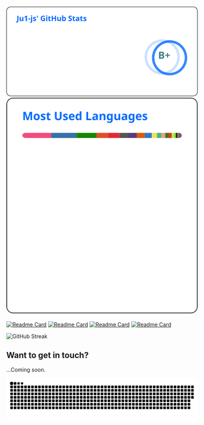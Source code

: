 ![Stats](assets/stats.svg)
![Top Languages](assets/top-langs.svg)

[![Readme Card](https://g-r-s.vercel.app/api/pin/?username=Ju1-js&repo=25th-hour-dynamic&show_icons=true&theme=transparent&border_radius=10&border_color=0A0F0B)](https://github.com/Ju1-js/25th-hour-dynamic)
[![Readme Card](https://g-r-s.vercel.app/api/pin/?username=Ju1-js&repo=Ju1-js.github.io&show_icons=true&theme=transparent&border_radius=10&border_color=0A0F0B)](https://github.com/Ju1-js/Ju1-js.github.io)
[![Readme Card](https://g-r-s.vercel.app/api/pin/?username=Ju1-js&repo=Vercel-Troll-Site&show_icons=true&theme=transparent&border_radius=10&border_color=0A0F0B)](https://github.com/Ju1-js/Vercel-Troll-Site)
[![Readme Card](https://g-r-s.vercel.app/api/pin/?username=Ju1-js&repo=discord-webhook&show_icons=true&theme=transparent&border_radius=10&border_color=0A0F0B)](https://github.com/Ju1-js/discord-webhook)

![GitHub Streak](https://grss.vercel.app?user=Ju1-js&theme=transparent&mode=weekly&border=0A0F0B)

## Want to get in touch?
<!--[![Discord Badge](https://img.shields.io/badge/Discord-5865F2?style=for-the-badge&logo=discord&logoColor=white)](https://discord.com/users/427493897225109504)-->
...Coming soon.

<picture>
  <source media="(prefers-color-scheme: dark)" srcset="assets/github-contribution-grid-snake-dark.svg" />
  <source media="(prefers-color-scheme: light)" srcset="assets/github-contribution-grid-snake.svg" />
  <img alt="github-snake" src="assets/github-contribution-grid-snake.svg" />
</picture>
